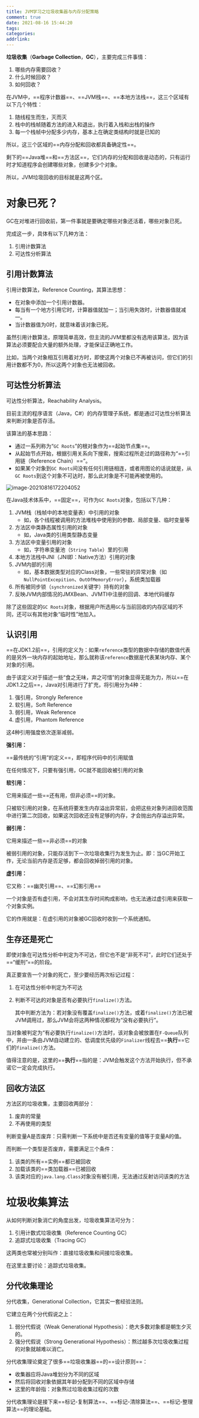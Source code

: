 ```yaml
---
title: JVM学习之垃圾收集器与内存分配策略
comment: true
date: 2021-08-16 15:44:20
tags:
categories:
addrlink:
---
```


**垃圾收集**（**Garbage Collection**，**GC**），主要完成三件事情：

1. 哪些内存需要回收？
2. 什么时候回收？
3. 如何回收？



在JVM中，==程序计数器==、==JVM栈==、==本地方法栈==，这三个区域有以下几个特性：

1. 随线程生而生，灭而灭
2. 栈中的栈帧随着方法的进入和退出，执行着入栈和出栈的操作
3. 每一个栈帧中分配多少内存，基本上在确定类结构时就是已知的

所以，这三个区域的==内存分配和回收都具备确定性==。



剩下的==Java堆==和==方法区==，它们内存的分配和回收是动态的，只有运行时才知道程序会创建哪些对象，创建多少个对象。

所以，JVM垃圾回收的目标就是这两个区。



# 对象已死？

GC在对堆进行回收前，第一件事就是要确定哪些对象还活着，哪些对象已死。

完成这一步，具体有以下几种方法：

1. 引用计数算法
2. 可达性分析算法



## 引用计数算法

引用计数算法，Reference Counting，其算法思想：

- 在对象中添加一个引用计数器。
- 每当有一个地方引用它时，计算器值就加一；当引用失效时，计数器值就减一。
- 当计数器值为0时，就意味着该对象已死。



虽然引用计数算法，原理简单高效，但主流的JVM里都没有选用该算法，因为该算法必须要配合大量的额外处理，才能保证正确地工作。

比如，当两个对象相互引用着对方时，即使这两个对象已不再被访问，但它们的引用计数都不为0，所以这两个对象也无法被回收。



## 可达性分析算法

可达性分析算法，Reachability Analysis。

目前主流的程序语言（Java，C#）的内存管理子系统，都是通过可达性分析算法来判断对象是否存活。



该算法的基本思路：

- 通过一系列称为“`GC Roots`”的根对象作为==起始节点集==。
- 从起始节点开始，根据引用关系向下搜索，搜索过程所走过的路径称为“==引用链（Reference Chain）==”。
- 如果某个对象到`GC Roots`间没有任何引用链相连，或者用图论的话说就是，从`GC Roots`到这个对象不可达时，那么此对象是不可能再被使用的。



![image-20210816172204052](D:\blog\source\_drafts\JVM学习之垃圾收集器与内存分配策略\1.png)



在Java技术体系中，==固定==，可作为`GC Roots`对象，包括以下几种：

1. JVM栈（栈帧中的本地变量表）中引用的对象
   - 如，各个线程被调用的方法堆栈中使用到的参数、局部变量、临时变量等
2. 方法区中类静态属性引用的对象
   - 如，Java类的引用类型静态变量
3. 方法区中变量引用的对象
   - 如，字符串变量池（`String Table`）里的引用
4. 本地方法栈中JNI（JNI即：Native方法）引用的对象
5. JVM内部的引用
   - 如，基本数据类型对应的Class对象，一些常驻的异常对象（如`NullPointExcepition`、`OutOfMemoryError`），系统类加载器
6. 所有被同步锁（`synchronized`关键字）持有的对象
7. 反映JVM内部情况的JMXBean、JVMTI中注册的回调、本地代码缓存



除了这些固定的`GC Roots`对象，根据用户所选用`GC`与当前回收的内存区域的不同，还可以有其他对象“临时性”地加入。



## 认识引用

==在JDK1.2前==，引用的定义为：如果`reference`类型的数据中存储的数值代表的是另外一块内存的起始地址，那么就称该`reference`数据是代表某块内存、某个对象的引用。

由于该定义对于描述一些“食之无味，弃之可惜”的对象显得无能为力，所以==在JDK1.2之后==，Java对引用进行了扩充，将引用分为4种：

1. 强引用，Strongly Reference
2. 软引用，Soft Reference
3. 弱引用，Weak Reference
4. 虚引用，Phantom Reference

这4种引用强度依次逐渐减弱。



**强引用：**

==最传统的“引用”的定义==，即程序代码中的引用赋值

在任何情况下，只要有强引用，GC就不能回收被引用的对象



**软引用：**

它用来描述一些==还有用，但非必须==的对象。

只被软引用的对象，在系统将要发生内存溢出异常前，会把这些对象列进回收范围中进行第二次回收，如果这次回收还没有足够的内存，才会抛出内存溢出异常。



**弱引用：**

它用来描述一些==非必须==的对象

被弱引用的对象，只能存活到下一次垃圾收集行为发生为止。即：当GC开始工作，无论当前内存是否足够，都会回收掉弱引用的对象。



**虚引用：**

它又称：==幽灵引用==、==幻影引用==

一个对象是否有虚引用，不会对其生存时间构成影响，也无法通过虚引用来获取一个对象实例。

它的作用就是：在虚引用的对象被GC回收时收到一个系统通知。



## 生存还是死亡

即使对象在可达性分析中判定为不可达，但它也不是“非死不可”，此时它们还处于==“缓刑”==的阶段。

真正要宣告一个对象的死亡，至少要经历两次标记过程：

1. 在可达性分析中判定为不可达

2. 判断不可达的对象是否有必要执行`finalize()`方法。

   其中判断方法为：若对象没有覆盖`finalize()`方法，或着`finalize()`方法已被JVM调用过，那么JVM会将这两种情况都视为“没有必要执行”。



当对象被判定为“有必要执行`finalize()`方法时，该对象会被放置在`F-Queue`队列中，并由一条由JVM自动建立的、低调度优先级的`Finalizer`线程去==**执行**==它们的`finalize()`方法。

值得注意的是，这里的==**执行**==指的是：JVM会触发这个方法开始执行，但不承诺它一定会完成执行。



## 回收方法区

方法区的垃圾收集，主要回收两部分：

1. 废弃的常量
2. 不再使用的类型



判断变量A是否废弃：只需判断一下系统中是否还有变量的值等于变量A的值。

而判断一个类型是否废弃，需要满足三个条件：

1. 该类的所有==实例==都已被回收
2. 加载该类的==类加载器==已被回收
3. 该类对应的`java.lang.Class`对象没有被引用，无法通过反射访问该类的方法





# 垃圾收集算法

从如何判断对象消亡的角度出发，垃圾收集算法可分为：

1. 引用计数式垃圾收集（Reference Counting GC）
2. 追踪式垃圾收集（Tracing GC）

这两类也常被分别叫作：直接垃圾收集和间接垃圾收集。

在这里主要讨论：追踪式垃圾收集。





## 分代收集理论

分代收集，Generational Collection，它其实一套经验法则。

它建立在两个分代假说之上：

1. 弱分代假说（Weak Generational Hypothesis）：绝大多数对象都是朝生夕灭的。
2. 强分代假说（Strong Generational Hypothesis）：熬过越多次垃圾收集过程的对象就越难以消亡。

分代收集理论奠定了很多==垃圾收集器==的==设计原则==：

- 收集器应将Java堆划分为不同的区域
- 然后将回收对象依据其年龄分配到不同的区域中存储
- 这里的年龄指：对象熬过垃圾收集过程的次数



分代收集理论是接下来==标记-复制算法==、==标记-清除算法==、==标记-整理算法==的理论基础。







